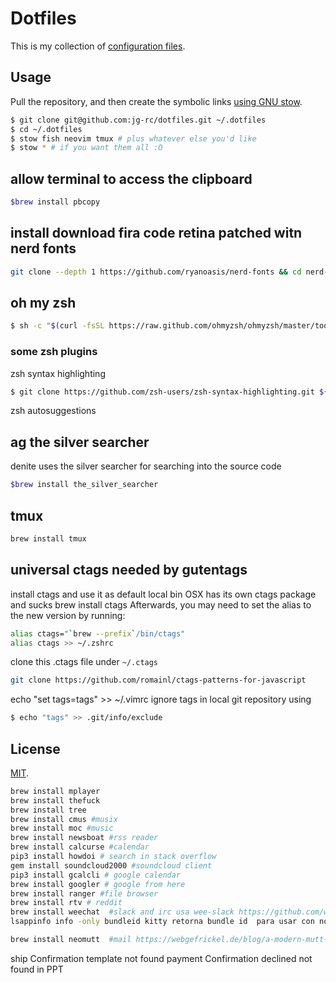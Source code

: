# Dotfiles

This is my collection of [configuration files](http://dotfiles.github.io/).

## Usage

Pull the repository, and then create the symbolic links [using GNU
stow](https://www.gnu.org/software/stow/).

```bash
$ git clone git@github.com:jg-rc/dotfiles.git ~/.dotfiles
$ cd ~/.dotfiles
$ stow fish neovim tmux # plus whatever else you'd like
$ stow * # if you want them all :O
```

## allow terminal to access the clipboard

```sh
$brew install pbcopy
```

## install download fira code retina patched witn nerd fonts

```sh
git clone --depth 1 https://github.com/ryanoasis/nerd-fonts && cd nerd-fonts && ./install.sh FiraCode
```

## oh my zsh

```sh
$ sh -c "$(curl -fsSL https://raw.github.com/ohmyzsh/ohmyzsh/master/tools/install.sh)"
```

### some zsh plugins

zsh syntax highlighting

```sh
$ git clone https://github.com/zsh-users/zsh-syntax-highlighting.git ${ZSH_CUSTOM:-~/.oh-my-zsh/custom}/plugins/zsh-syntax-highlighting

```

zsh autosuggestions

## ag the silver searcher

denite uses the silver searcher for searching into the source code

```sh
$brew install the_silver_searcher
```

## tmux

```sh
brew install tmux
```

## universal ctags needed by gutentags

install ctags and use it as default local bin OSX has its own ctags package and sucks
brew install ctags
Afterwards, you may need to set the alias to the new version by running:

```sh
alias ctags="`brew --prefix`/bin/ctags"
alias ctags >> ~/.zshrc
```

clone this .ctags file under `~/.ctags`

```sh
git clone https://github.com/romainl/ctags-patterns-for-javascript
```

echo "set tags=tags" >> ~/.vimrc
ignore tags in local git repository using

```sh
$ echo "tags" >> .git/info/exclude
```

## License

[MIT](http://opensource.org/licenses/MIT).

```sh
brew install mplayer
brew install thefuck
brew install tree
brew install cmus #musix
brew install moc #music
brew install newsboat #rss reader
brew install calcurse #calendar
pip3 install howdoi # search in stack overflow
gem install soundcloud2000 #soundcloud client
pip3 install gcalcli # google calendar
brew install googler # google from here
brew install ranger #file browser
brew install rtv # reddit
brew install weechat  #slack and irc usa wee-slack https://github.com/wee-slack/wee-slack
lsappinfo info -only bundleid kitty retorna bundle id  para usar con notification_Center

brew install neomutt  #mail https://webgefrickel.de/blog/a-modern-mutt-setup
```

ship Confirmation template not found
payment Confirmation declined not found in PPT
